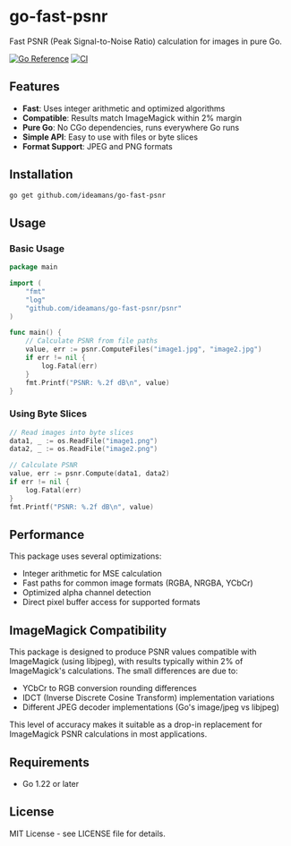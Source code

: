 # go-fast-psnr

Fast PSNR (Peak Signal-to-Noise Ratio) calculation for images in pure Go.

[![Go Reference](https://pkg.go.dev/badge/github.com/ideamans/go-fast-psnr.svg)](https://pkg.go.dev/github.com/ideamans/go-fast-psnr)
[![CI](https://github.com/ideamans/go-fast-psnr/actions/workflows/ci.yml/badge.svg)](https://github.com/ideamans/go-fast-psnr/actions/workflows/ci.yml)

## Features

- **Fast**: Uses integer arithmetic and optimized algorithms
- **Compatible**: Results match ImageMagick within 2% margin
- **Pure Go**: No CGo dependencies, runs everywhere Go runs
- **Simple API**: Easy to use with files or byte slices
- **Format Support**: JPEG and PNG formats

## Installation

```bash
go get github.com/ideamans/go-fast-psnr
```

## Usage

### Basic Usage

```go
package main

import (
    "fmt"
    "log"
    "github.com/ideamans/go-fast-psnr/psnr"
)

func main() {
    // Calculate PSNR from file paths
    value, err := psnr.ComputeFiles("image1.jpg", "image2.jpg")
    if err != nil {
        log.Fatal(err)
    }
    fmt.Printf("PSNR: %.2f dB\n", value)
}
```

### Using Byte Slices

```go
// Read images into byte slices
data1, _ := os.ReadFile("image1.png")
data2, _ := os.ReadFile("image2.png")

// Calculate PSNR
value, err := psnr.Compute(data1, data2)
if err != nil {
    log.Fatal(err)
}
fmt.Printf("PSNR: %.2f dB\n", value)
```


## Performance

This package uses several optimizations:

- Integer arithmetic for MSE calculation
- Fast paths for common image formats (RGBA, NRGBA, YCbCr)
- Optimized alpha channel detection
- Direct pixel buffer access for supported formats

## ImageMagick Compatibility

This package is designed to produce PSNR values compatible with ImageMagick (using libjpeg), with results typically within 2% of ImageMagick's calculations. The small differences are due to:

- YCbCr to RGB conversion rounding differences
- IDCT (Inverse Discrete Cosine Transform) implementation variations
- Different JPEG decoder implementations (Go's image/jpeg vs libjpeg)

This level of accuracy makes it suitable as a drop-in replacement for ImageMagick PSNR calculations in most applications.

## Requirements

- Go 1.22 or later

## License

MIT License - see LICENSE file for details.